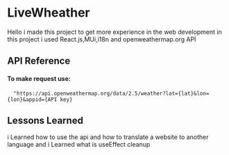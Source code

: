 
# LiveWheather

Hello i made this project to get more experience in the web development
in this project i used React.js,MUi,i18n and openweathermap.org APİ 




## API Reference

#### To make request use:

```http
  "https://api.openweathermap.org/data/2.5/weather?lat={lat}&lon={lon}&appid={API key}
```


## Lessons Learned

i Learned how to use the api and how to translate a website to another language
and i Learned what is useEffect cleanup
